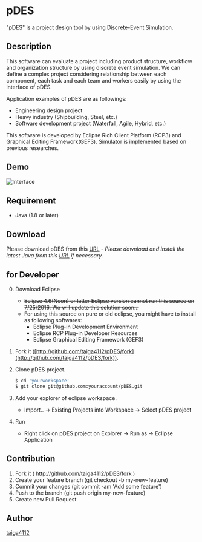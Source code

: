 # pDES
"pDES" is a project design tool by using Discrete-Event Simulation.

## Description
This software can evaluate a project including product structure, workflow and organization structure by using discrete event simulation. We can define a complex project considering relationship between each component, each task and each team and workers easily by using the interface of pDES. 

Application examples of pDES are as followings:
- Engineering design project
- Heavy industry (Shipbuilding, Steel, etc.)
- Software development project (Waterfall, Agile, Hybrid, etc.)

This software is developed by Eclipse Rich Client Platform (RCP3) and Graphical Editing Framework(GEF3). Simulator is implemented based on previous researches.

## Demo
![Interface](http://www.nakl.t.u-tokyo.ac.jp/~mitsuyuki/pDES/pictures/topInterface.png "topPage")

## Requirement
- Java (1.8 or later)

## Download
Please download pDES from this [URL](http://www.nakl.t.u-tokyo.ac.jp/~mitsuyuki/pDES/download)
	- *Please download and install the latest Java from this [URL](http://www.oracle.com/technetwork/java/javase/downloads/index.html) if necessary.*


## for Developer

0. Download Eclipse
	- ~~Eclipse 4.6(Neon) or latter Eclipse version cannot run this source on 7/25/2016. We will update this solution soon...~~
	- For using this source on pure or old eclipse, you might have to install as following softwares:
		- Eclipse Plug-in Development Environment
		- Eclipse RCP Plug-in Developer Resources
		- Eclipse Graphical Editing Framework (GEF3)

1. Fork it ([http://github.com/taiga4112/pDES/fork](http://github.com/taiga4112/pDES/fork)).

2. Clone pDES project.
	```bash
	$ cd 'yourworkspace'
	$ git clone git@github.com:youraccount/pDES.git
	```

3. Add your explorer of eclipse workspace.
	- Import.. -> Existing Projects into Workspace -> Select pDES project

4. Run
	- Right click on pDES project on Explorer -> Run as -> Eclipse Application

## Contribution
1. Fork it ( http://github.com/taiga4112/pDES/fork )
2. Create your feature branch (git checkout -b my-new-feature)
3. Commit your changes (git commit -am 'Add some feature')
4. Push to the branch (git push origin my-new-feature)
5. Create new Pull Request

## Author

[taiga4112](https://github.com/taiga4112)

